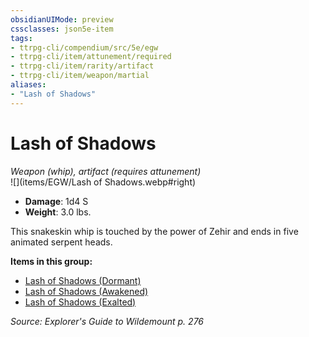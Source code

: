 ```yaml
---
obsidianUIMode: preview
cssclasses: json5e-item
tags:
- ttrpg-cli/compendium/src/5e/egw
- ttrpg-cli/item/attunement/required
- ttrpg-cli/item/rarity/artifact
- ttrpg-cli/item/weapon/martial
aliases: 
- "Lash of Shadows"
---
```

# Lash of Shadows
*Weapon (whip), artifact (requires attunement)*  
![](items/EGW/Lash of Shadows.webp#right)  

- **Damage**: 1d4 S
- **Weight**: 3.0 lbs.

This snakeskin whip is touched by the power of Zehir and ends in five animated serpent heads.

**Items in this group:**

- [Lash of Shadows (Dormant)](lash-of-shadows-dormant-egw.md)
- [Lash of Shadows (Awakened)](lash-of-shadows-awakened-egw.md)
- [Lash of Shadows (Exalted)](lash-of-shadows-exalted-egw.md)

*Source: Explorer's Guide to Wildemount p. 276*